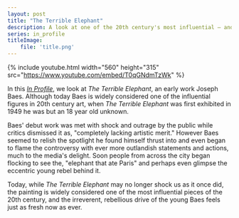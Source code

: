 ```yaml
---
layout: post
title: "The Terrible Elephant"
description: A look at one of the 20th century's most influential — and most infamous — artworks
series: in_profile
titleImage:
    file: 'title.png'
---
```


{% include youtube.html width="560" height="315" src="https://www.youtube.com/embed/T0qGNdmTzWk" %}

In this *[In Profile](/series/in_profile)*, we look at *The Terrible Elephant*, an early work Joseph Baes. Although today Baes is widely considered one of the influential figures in 20th century art, when *The Terrible Elephant* was first exhibited in 1949 he was but an 18 year old unknown.

Baes' debut work was met with shock and outrage by the public while critics dismissed it as, "completely lacking artistic merit." However Baes seemed to relish the spotlight he found himself thrust into and even began to flame the controversy with ever more outlandish statements and actions, much to the media's delight. Soon people from across the city began flocking to see the, "elephant that ate Paris" and perhaps even glimpse the eccentric young rebel behind it.

Today, while *The Terrible Elephant* may no longer shock us as it once did, the painting is widely considered one of the most influential pieces of the 20th century, and the irreverent, rebellious drive of the young Baes feels just as fresh now as ever.